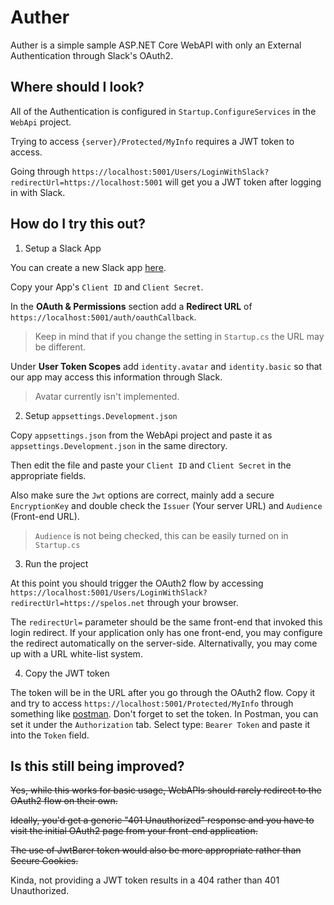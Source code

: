 # Auther

Auther is a simple sample ASP.NET Core WebAPI with only an External Authentication through Slack's OAuth2.

## Where should I look?

All of the Authentication is configured in `Startup.ConfigureServices` in the `WebApi` project.

Trying to access `{server}/Protected/MyInfo` requires a JWT token to access.

Going through `https://localhost:5001/Users/LoginWithSlack?redirectUrl=https://localhost:5001` will get you a JWT token after logging in with Slack.

## How do I try this out?

1. Setup a Slack App

You can create a new Slack app [here](https://api.slack.com/apps).

Copy your App's `Client ID` and `Client Secret`.

In the **OAuth & Permissions** section add a **Redirect URL** of `https://localhost:5001/auth/oauthCallback`.

> Keep in mind that if you change the setting in `Startup.cs` the URL may be different.

Under **User Token Scopes** add `identity.avatar` and `identity.basic` so that our app may access this information through Slack.

> Avatar currently isn't implemented.

2. Setup `appsettings.Development.json`

Copy `appsettings.json` from the WebApi project and paste it as `appsettings.Development.json` in the same directory.

Then edit the file and paste your `Client ID` and `Client Secret` in the appropriate fields.

Also make sure the `Jwt` options are correct, mainly add a secure `EncryptionKey` and double check the `Issuer` (Your server URL) and `Audience` (Front-end URL).

> `Audience` is not being checked, this can be easily turned on in `Startup.cs`

3. Run the project

At this point you should trigger the OAuth2 flow by accessing `https://localhost:5001/Users/LoginWithSlack?redirectUrl=https://spelos.net` through your browser.

The `redirectUrl=` parameter should be the same front-end that invoked this login redirect. If your application only has one front-end, you may configure the redirect automatically on the server-side. Alternativally, you may come up with a URL white-list system.

4. Copy the JWT token

The token will be in the URL after you go through the OAuth2 flow. Copy it and try to access `https://localhost:5001/Protected/MyInfo` through something like [postman](https://www.postman.com/). Don't forget to set the token. In Postman, you can set it under the `Authorization` tab. Select type: `Bearer Token` and paste it into the `Token` field.

## Is this still being improved?

~~Yes, while this works for basic usage, WebAPIs should rarely redirect to the OAuth2 flow on their own.~~

~~Ideally, you'd get a generic "401 Unauthorized" response and you have to visit the initial OAuth2 page from your front-end application.~~

~~The use of JwtBarer token would also be more appropriate rather than Secure Cookies.~~

Kinda, not providing a JWT token results in a 404 rather than 401 Unauthorized.
